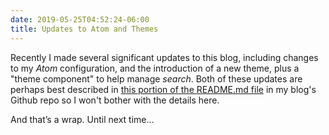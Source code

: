 ```yaml
---
date: 2019-05-25T04:52:24-06:00
title: Updates to Atom and Themes
---
```


Recently I made several significant updates to this blog, including changes to my _Atom_ configuration, and the introduction of a new theme, plus a "theme component" to help manage _search_.  Both of these updates are perhaps best described in [this portion of the README.md file](https://github.com/McFateM/blogs-McFateM/blob/master/README.md#an-even-easier-update) in my blog's Github repo so I won't bother with the details here.

And that’s a wrap. Until next time…
